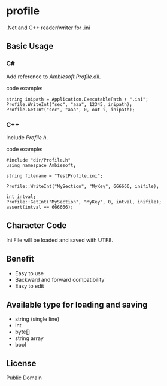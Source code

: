 # profile
.Net and C++ reader/writer for .ini

## Basic Usage
### C#
Add reference to *Ambiesoft.Profile.dll*.

code example:
```
string inipath = Application.ExecutablePath + ".ini";
Profile.WriteInt("sec", "aaa", 12345, inipath);
Profile.GetInt("sec", "aaa", 0, out i, inipath);
```

### C++
Include *Profile.h*.

code example:
```
#include "dir/Profile.h"
using namespace Ambiesoft;

string filename = "TestProfile.ini";

Profile::WriteInt("MySection", "MyKey", 666666, inifile);

int intval;
Profile::GetInt("MySection", "MyKey", 0, intval, inifile);
assert(intval == 666666);
```

## Character Code
Ini File will be loaded and saved with UTF8. 

## Benefit
- Easy to use
- Backward and forward compatibility
- Easy to edit
 

## Available type for loading and saving
- string (single line)
- int
- byte[]
- string array
- bool
 
## License
Public Domain



